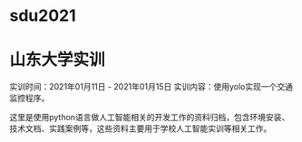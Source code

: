 # sdu2021
# 山东大学实训
实训时间：2021年01月11日 - 2021年01月15日
实训内容：使用yolo实现一个交通监控程序。

这里是使用python语言做人工智能相关的开发工作的资料归档，包含环境安装、技术文档、实践案例等，这些资料主要用于学校人工智能实训等相关工作。

